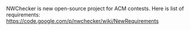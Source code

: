 NWChecker is new open-source project for ACM contests.
Here is list of requirements: https://code.google.com/p/nwchecker/wiki/NewRequirements
